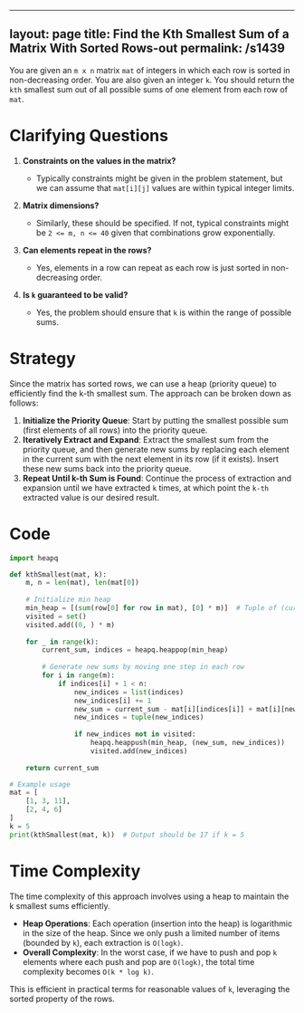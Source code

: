 
---
layout: page
title:  Find the Kth Smallest Sum of a Matrix With Sorted Rows-out
permalink: /s1439
---
You are given an `m x n` matrix `mat` of integers in which each row is sorted in non-decreasing order. You are also given an integer `k`. You should return the `kth` smallest sum out of all possible sums of one element from each row of `mat`.

# Clarifying Questions
1. **Constraints on the values in the matrix?**
   - Typically constraints might be given in the problem statement, but we can assume that `mat[i][j]` values are within typical integer limits.
   
2. **Matrix dimensions?**
   - Similarly, these should be specified. If not, typical constraints might be `2 <= m, n <= 40` given that combinations grow exponentially.

3. **Can elements repeat in the rows?**
   - Yes, elements in a row can repeat as each row is just sorted in non-decreasing order.

4. **Is `k` guaranteed to be valid?**
   - Yes, the problem should ensure that `k` is within the range of possible sums.

# Strategy
Since the matrix has sorted rows, we can use a heap (priority queue) to efficiently find the k-th smallest sum. The approach can be broken down as follows:

1. **Initialize the Priority Queue**: Start by putting the smallest possible sum (first elements of all rows) into the priority queue.
2. **Iteratively Extract and Expand**: Extract the smallest sum from the priority queue, and then generate new sums by replacing each element in the current sum with the next element in its row (if it exists). Insert these new sums back into the priority queue.
3. **Repeat Until k-th Sum is Found**: Continue the process of extraction and expansion until we have extracted `k` times, at which point the `k-th` extracted value is our desired result.

# Code

```python
import heapq

def kthSmallest(mat, k):
    m, n = len(mat), len(mat[0])
    
    # Initialize min heap
    min_heap = [(sum(row[0] for row in mat), [0] * m)]  # Tuple of (current sum, indices in rows)
    visited = set()
    visited.add((0, ) * m)
    
    for _ in range(k):
        current_sum, indices = heapq.heappop(min_heap)
        
        # Generate new sums by moving one step in each row
        for i in range(m):
            if indices[i] + 1 < n:
                new_indices = list(indices)
                new_indices[i] += 1
                new_sum = current_sum - mat[i][indices[i]] + mat[i][new_indices[i]]
                new_indices = tuple(new_indices)
                
                if new_indices not in visited:
                    heapq.heappush(min_heap, (new_sum, new_indices))
                    visited.add(new_indices)
    
    return current_sum

# Example usage
mat = [
    [1, 3, 11],
    [2, 4, 6]
]
k = 5
print(kthSmallest(mat, k))  # Output should be 17 if k = 5
```

# Time Complexity
The time complexity of this approach involves using a heap to maintain the k smallest sums efficiently.

- **Heap Operations**: Each operation (insertion into the heap) is logarithmic in the size of the heap. Since we only push a limited number of items (bounded by `k`), each extraction is `O(logk)`.
- **Overall Complexity**: In the worst case, if we have to push and pop `k` elements where each push and pop are `O(logk)`, the total time complexity becomes `O(k * log k)`.

This is efficient in practical terms for reasonable values of `k`, leveraging the sorted property of the rows.
